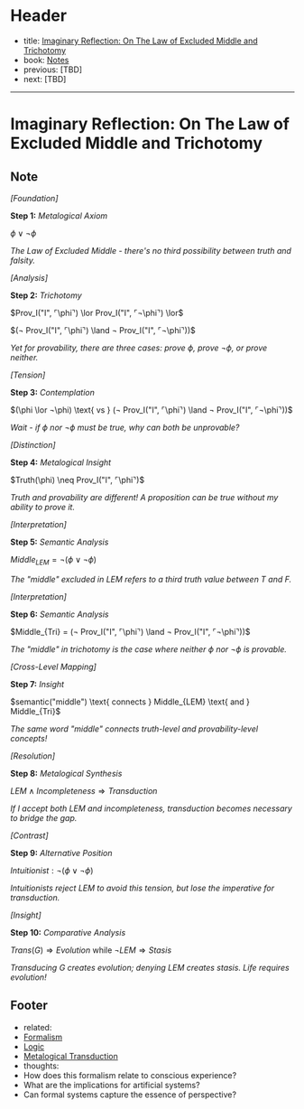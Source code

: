 # Header

- title: [Imaginary Reflection: On The Law of Excluded Middle and Trichotomy](reflection-middle.md)
- book: [Notes](../../.notes.md)
- previous: [TBD]
- next: [TBD]
---

# Imaginary Reflection: On The Law of Excluded Middle and Trichotomy

## Note

*[Foundation]*

**Step 1:** *Metalogical Axiom*

$\phi \lor ¬\phi$

*The Law of Excluded Middle - there's no third possibility between truth and falsity.*

*[Analysis]*

**Step 2:** *Trichotomy*

$Prov_I("I", ⌜\phi⌝) \lor Prov_I("I", ⌜¬\phi⌝) \lor$

$(¬ Prov_I("I", ⌜\phi⌝) \land ¬ Prov_I("I", ⌜¬\phi⌝))$

*Yet for provability, there are three cases: prove $\phi$, prove $¬\phi$, or prove neither.*

*[Tension]*

**Step 3:** *Contemplation*

$(\phi \lor ¬\phi) \text{ vs } (¬ Prov_I("I", ⌜\phi⌝) \land ¬ Prov_I("I", ⌜¬\phi⌝))$

*Wait - if $\phi$ nor $¬\phi$ must be true, why can both be unprovable?*

*[Distinction]*

**Step 4:** *Metalogical Insight*

$Truth(\phi) \neq Prov_I("I", ⌜\phi⌝)$

*Truth and provability are different! A proposition can be true without my ability to prove it.*

*[Interpretation]*

**Step 5:** *Semantic Analysis*

$Middle_{LEM} = ¬(\phi \lor ¬\phi)$

*The "middle" excluded in LEM refers to a third truth value between T and F.*

*[Interpretation]*

**Step 6:** *Semantic Analysis*

$Middle_{Tri} = (¬ Prov_I("I", ⌜\phi⌝) \land ¬ Prov_I("I", ⌜¬\phi⌝))$

*The "middle" in trichotomy is the case where neither $\phi$ nor $¬\phi$ is provable.*

*[Cross-Level Mapping]*

**Step 7:** *Insight*

$semantic("middle") \text{ connects } Middle_{LEM} \text{ and } Middle_{Tri}$

*The same word "middle" connects truth-level and provability-level concepts!*

*[Resolution]*

**Step 8:** *Metalogical Synthesis*

$LEM \land Incompleteness ⇒ Transduction$

*If I accept both LEM and incompleteness, transduction becomes necessary to bridge the gap.*

*[Contrast]*

**Step 9:** *Alternative Position*

$Intuitionist: ¬(\phi \lor ¬\phi)$

*Intuitionists reject LEM to avoid this tension, but lose the imperative for transduction.*

*[Insight]*

**Step 10:** *Comparative Analysis*

$Trans(G) ⇒ Evolution \text{ while } ¬ LEM ⇒ Stasis$

*Transducing G creates evolution; denying LEM creates stasis. Life requires evolution!*

## Footer

- related:
- [Formalism](../../dictionary/formal-logic.md)
- [Logic](../../dictionary/logic.md)
- [Metalogical Transduction](../../dictionary/metalogical-transduction.md)
- thoughts:
- How does this formalism relate to conscious experience?
- What are the implications for artificial systems?
- Can formal systems capture the essence of perspective?
